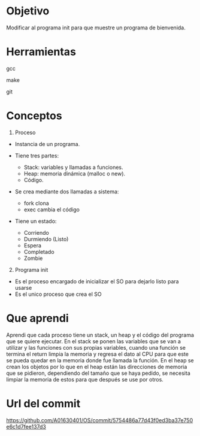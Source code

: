 # Objetivo
Modificar al programa init para que muestre un programa de bienvenida.

# Herramientas
gcc

make

git

# Conceptos

1) Proceso

+ Instancia de un programa.
+ Tiene tres partes:
  + Stack: variables y llamadas a funciones.
  + Heap: memoria dinámica (malloc o new).
  + Código.

+ Se crea mediante dos llamadas a sistema:
  + fork clona
  + exec cambia el código

+ Tiene un estado:
  + Corriendo
  + Durmiendo (Listo)
  + Espera
  + Completado
  + Zombie

2) Programa init
+ Es el proceso encargado de inicializar el SO para dejarlo listo para usarse
+ Es el unico proceso que crea el SO

# Que aprendi
Aprendi que cada proceso tiene un stack, un heap y el código del programa que se quiere ejecutar. En el stack se ponen las variables que se van a utilizar y las funciones con sus propias variables, cuando una función se termina el return limpia la memoria y regresa el dato al CPU para que este se pueda quedar en la memoria donde fue llamada la función. En el heap se crean los objetos por lo que en el heap están las direcciones de memoria que se pidieron, dependiendo del tamaño que se haya pedido, se necesita limpiar la memoria de estos para que después se use por otros.

# Url del commit
https://github.com/A01630401/OS/commit/5754486a77d43f0ed3ba37e750e6c1d7fee137d3
